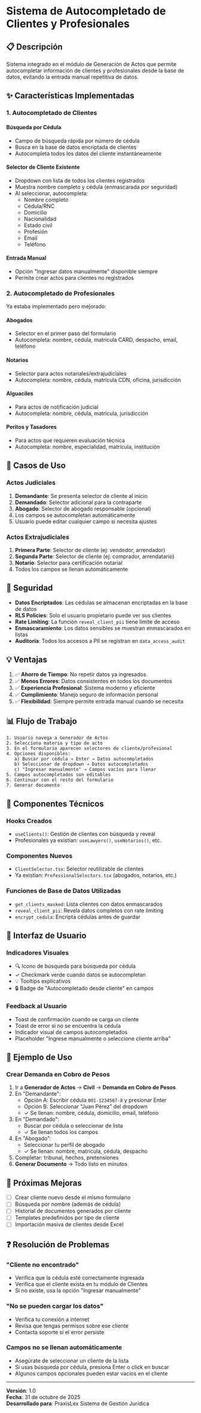 # Sistema de Autocompletado de Clientes y Profesionales

## 📋 Descripción

Sistema integrado en el módulo de Generación de Actos que permite autocompletar información de clientes y profesionales desde la base de datos, evitando la entrada manual repetitiva de datos.

## ✨ Características Implementadas

### 1. **Autocompletado de Clientes**

#### Búsqueda por Cédula
- Campo de búsqueda rápida por número de cédula
- Busca en la base de datos encriptada de clientes
- Autocompleta todos los datos del cliente instantáneamente

#### Selector de Cliente Existente
- Dropdown con lista de todos los clientes registrados
- Muestra nombre completo y cédula (enmascarada por seguridad)
- Al seleccionar, autocompleta:
  - Nombre completo
  - Cédula/RNC
  - Domicilio
  - Nacionalidad
  - Estado civil
  - Profesión
  - Email
  - Teléfono

#### Entrada Manual
- Opción "Ingresar datos manualmente" disponible siempre
- Permite crear actos para clientes no registrados

### 2. **Autocompletado de Profesionales**

Ya estaba implementado pero mejorado:

#### Abogados
- Selector en el primer paso del formulario
- Autocompleta: nombre, cédula, matrícula CARD, despacho, email, teléfono

#### Notarios
- Selector para actos notariales/extrajudiciales
- Autocompleta: nombre, cédula, matrícula CDN, oficina, jurisdicción

#### Alguaciles
- Para actos de notificación judicial
- Autocompleta: nombre, cédula, matrícula, jurisdicción

#### Peritos y Tasadores
- Para actos que requieren evaluación técnica
- Autocompleta: nombre, especialidad, matrícula, institución

## 🎯 Casos de Uso

### Actos Judiciales
1. **Demandante**: Se presenta selector de cliente al inicio
2. **Demandado**: Selector adicional para la contraparte
3. **Abogado**: Selector de abogado responsable (opcional)
4. Los campos se autocompletan automáticamente
5. Usuario puede editar cualquier campo si necesita ajustes

### Actos Extrajudiciales
1. **Primera Parte**: Selector de cliente (ej: vendedor, arrendador)
2. **Segunda Parte**: Selector de cliente (ej: comprador, arrendatario)
3. **Notario**: Selector para certificación notarial
4. Todos los campos se llenan automáticamente

## 🔐 Seguridad

- **Datos Encriptados**: Las cédulas se almacenan encriptadas en la base de datos
- **RLS Policies**: Solo el usuario propietario puede ver sus clientes
- **Rate Limiting**: La función `reveal_client_pii` tiene límite de acceso
- **Enmascaramiento**: Los datos sensibles se muestran enmascarados en listas
- **Auditoría**: Todos los accesos a PII se registran en `data_access_audit`

## 💡 Ventajas

1. ✅ **Ahorro de Tiempo**: No repetir datos ya ingresados
2. ✅ **Menos Errores**: Datos consistentes en todos los documentos
3. ✅ **Experiencia Profesional**: Sistema moderno y eficiente
4. ✅ **Cumplimiento**: Manejo seguro de información personal
5. ✅ **Flexibilidad**: Siempre permite entrada manual cuando se necesita

## 📊 Flujo de Trabajo

```
1. Usuario navega a Generador de Actos
2. Selecciona materia y tipo de acto
3. En el formulario aparecen selectores de cliente/profesional
4. Opciones disponibles:
   a) Buscar por cédula → Enter → Datos autocompletados
   b) Seleccionar de dropdown → Datos autocompletados
   c) "Ingresar manualmente" → Campos vacíos para llenar
5. Campos autocompletados son editables
6. Continuar con el resto del formulario
7. Generar documento
```

## 🔧 Componentes Técnicos

### Hooks Creados
- `useClients()`: Gestión de clientes con búsqueda y reveal
- Profesionales ya existían: `useLawyers()`, `useNotarios()`, etc.

### Componentes Nuevos
- `ClientSelector.tsx`: Selector reutilizable de clientes
- Ya existían: `ProfessionalSelectors.tsx` (abogados, notarios, etc.)

### Funciones de Base de Datos Utilizadas
- `get_clients_masked`: Lista clientes con datos enmascarados
- `reveal_client_pii`: Revela datos completos con rate limiting
- `encrypt_cedula`: Encripta cédulas antes de guardar

## 🎨 Interfaz de Usuario

### Indicadores Visuales
- 🔍 Icono de búsqueda para búsqueda por cédula
- ✓ Checkmark verde cuando datos se autocompletan
- 💡 Tooltips explicativos
- 🔒 Badge de "Autocompletado desde cliente" en campos

### Feedback al Usuario
- Toast de confirmación cuando se carga un cliente
- Toast de error si no se encuentra la cédula
- Indicador visual de campos autocompletados
- Placeholder "Ingrese manualmente o seleccione cliente arriba"

## 📝 Ejemplo de Uso

### Crear Demanda en Cobro de Pesos

1. Ir a **Generador de Actos** → **Civil** → **Demanda en Cobro de Pesos**
2. En "Demandante":
   - Opción A: Escribir cédula `001-1234567-8` y presionar Enter
   - Opción B: Seleccionar "Juan Pérez" del dropdown
   - ✓ Se llenan: nombre, cédula, domicilio, email, teléfono
3. En "Demandado":
   - Buscar por cédula o seleccionar de lista
   - ✓ Se llenan todos los campos
4. En "Abogado":
   - Seleccionar tu perfil de abogado
   - ✓ Se llenan: nombre, matrícula, cédula, despacho
5. Completar: tribunal, hechos, pretensiones
6. **Generar Documento** → Todo listo en minutos

## 🚀 Próximas Mejoras

- [ ] Crear cliente nuevo desde el mismo formulario
- [ ] Búsqueda por nombre (además de cédula)
- [ ] Historial de documentos generados por cliente
- [ ] Templates predefinidos por tipo de cliente
- [ ] Importación masiva de clientes desde Excel

## ❓ Resolución de Problemas

### "Cliente no encontrado"
- Verifica que la cédula esté correctamente ingresada
- Verifica que el cliente exista en tu módulo de Clientes
- Si no existe, usa la opción "Ingresar manualmente"

### "No se pueden cargar los datos"
- Verifica tu conexión a internet
- Revisa que tengas permisos sobre ese cliente
- Contacta soporte si el error persiste

### Campos no se llenan automáticamente
- Asegúrate de seleccionar un cliente de la lista
- Si usas búsqueda por cédula, presiona Enter o click en buscar
- Algunos campos opcionales pueden estar vacíos en el cliente

---

**Versión**: 1.0  
**Fecha**: 31 de octubre de 2025  
**Desarrollado para**: PraxisLex Sistema de Gestión Jurídica
